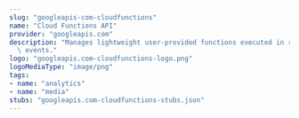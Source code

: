 ```yaml
---
slug: "googleapis-com-cloudfunctions"
name: "Cloud Functions API"
provider: "googleapis.com"
description: "Manages lightweight user-provided functions executed in response to\
  \ events."
logo: "googleapis.com-cloudfunctions-logo.png"
logoMediaType: "image/png"
tags:
- name: "analytics"
- name: "media"
stubs: "googleapis.com-cloudfunctions-stubs.json"
---
```

